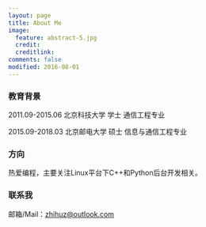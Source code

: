 ```yaml
---
layout: page
title: About Me
image:
  feature: abstract-5.jpg
  credit: 
  creditlink: 
comments: false
modified: 2016-08-01
---
```


### 教育背景

2011.09-2015.06 北京科技大学 学士 通信工程专业

2015.09-2018.03 北京邮电大学 硕士 信息与通信工程专业

### 方向

热爱编程，主要关注Linux平台下C++和Python后台开发相关。

### 联系我

邮箱/Mail：zhihuz@outlook.com 


